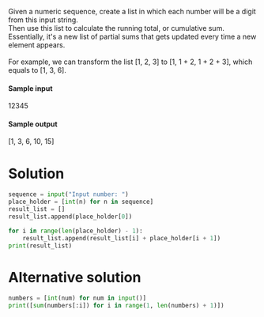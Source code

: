 Given a numeric sequence, create a list in which each number will be a digit from this input string. <br>
Then use this list to calculate the running total, or cumulative sum. <br>
Essentially, it's a new list of partial sums that gets updated every time a new element appears.<br>
<br>
For example, we can transform the list [1, 2, 3]  to [1, 1 + 2, 1 + 2 + 3], which equals to [1, 3, 6].
#### Sample input
12345
#### Sample output
[1, 3, 6, 10, 15]
# Solution
```python
sequence = input("Input number: ")
place_holder = [int(n) for n in sequence]
result_list = []
result_list.append(place_holder[0])

for i in range(len(place_holder) - 1):
    result_list.append(result_list[i] + place_holder[i + 1])
print(result_list)
```
# Alternative solution
```python
numbers = [int(num) for num in input()]
print([sum(numbers[:i]) for i in range(1, len(numbers) + 1)])
```
